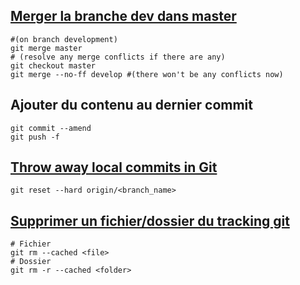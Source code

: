 ## [Merger la branche dev dans master](https://stackoverflow.com/questions/14168677/merge-development-branch-with-master)

```shell
#(on branch development)
git merge master
# (resolve any merge conflicts if there are any)
git checkout master
git merge --no-ff develop #(there won't be any conflicts now)
```

## Ajouter du contenu au dernier commit
```shell
git commit --amend
git push -f
```

## [Throw away local commits in Git](https://stackoverflow.com/questions/5097456/throw-away-local-commits-in-git)
```shell
git reset --hard origin/<branch_name>
```

## [Supprimer un fichier/dossier du tracking git](https://stackoverflow.com/questions/1274057/how-can-i-make-git-forget-about-a-file-that-was-tracked-but-is-now-in-gitign)
```shell
# Fichier
git rm --cached <file>
# Dossier
git rm -r --cached <folder>
```